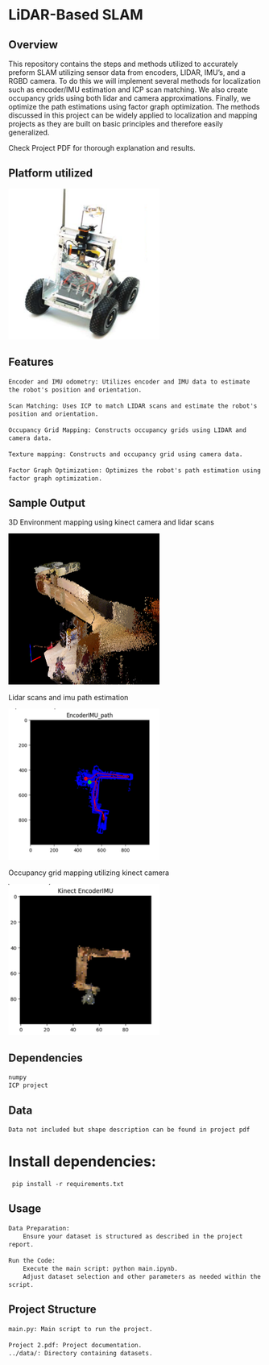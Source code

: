 # LiDAR-Based SLAM 
## Overview

This repository contains the steps and methods utilized to accurately preform 
SLAM utilizing sensor data from encoders, LIDAR, IMU’s, and a RGBD camera. To do 
this we will implement several methods for localization such as encoder/IMU estimation 
and ICP scan matching. We also create occupancy grids using both lidar and 
camera approximations. Finally, we optimize the path estimations using factor 
graph optimization. The methods discussed in this project can be widely applied to 
localization and mapping projects as they are built on basic principles and therefore 
easily generalized.

Check Project PDF for thorough explanation and results. 
## Platform utilized         

<img src="./images/image.png" alt="Example Image" width="300" height="300">

## Features

    Encoder and IMU odometry: Utilizes encoder and IMU data to estimate the robot's position and orientation.

    Scan Matching: Uses ICP to match LIDAR scans and estimate the robot's position and orientation.
    
    Occupancy Grid Mapping: Constructs occupancy grids using LIDAR and camera data.

    Texture mapping: Constructs and occupancy grid using camera data.

    Factor Graph Optimization: Optimizes the robot's path estimation using factor graph optimization.

## Sample Output

3D Environment mapping using kinect camera and lidar scans  

<img src="./images/3denviorment.png" alt="Example Image" width="300" height="300">    


Lidar scans and imu path estimation        

<img src="./images/image3.png" alt="Example Image" width="300" height="300">       


Occupancy grid mapping utilizing kinect camera  

<img src="./images/image2.png" alt="Example Image" width="300" height="300">   


## Dependencies

    numpy
    ICP project

## Data 

    Data not included but shape description can be found in project pdf 

# Install dependencies:


     pip install -r requirements.txt


## Usage

    Data Preparation:
        Ensure your dataset is structured as described in the project report.

    Run the Code:
        Execute the main script: python main.ipynb.
        Adjust dataset selection and other parameters as needed within the script.

## Project Structure

    main.py: Main script to run the project.

    Project 2.pdf: Project documentation.
    ../data/: Directory containing datasets.
